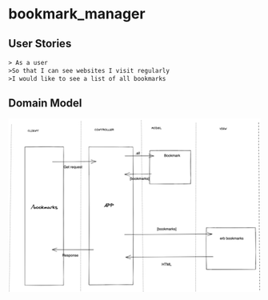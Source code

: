 # bookmark_manager

## User Stories

```
> As a user
>So that I can see websites I visit regularly
>I would like to see a list of all bookmarks

```

## Domain Model
![Bookmark Manager domain model](./public/images/bookmark_manager_1.png)


